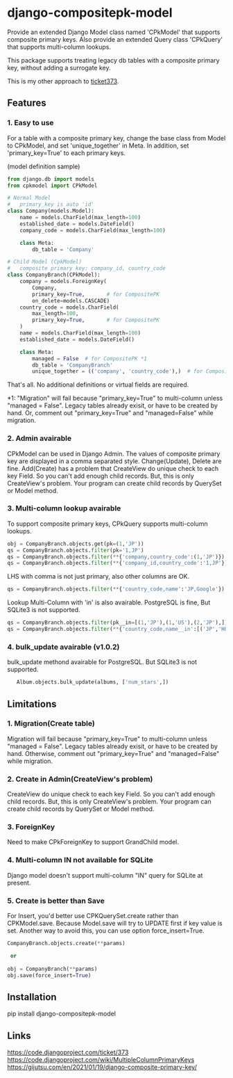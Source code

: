 # django-compositepk-model

Provide an extended Django Model class named 'CPkModel' that supports composite primary keys. Also provide an extended Query class 'CPkQuery' that supports multi-column lookups.

This package supports treating legacy db tables with a composite primary key, without adding a surrogate key.

This is my other approach to [ticket373](https://code.djangoproject.com/ticket/373).

## Features

### 1. Easy to use

For a table with a composite primary key, change the base class from Model to CPkModel, and set 'unique_together' in Meta. In addition, set 'primary_key=True' to each primary keys.

(model definition sample)

```python
from django.db import models
from cpkmodel import CPkModel

# Normal Model
#   primary_key is auto 'id'
class Company(models.Model):
    name = models.CharField(max_length=100)
    established_date = models.DateField()
    company_code = models.CharField(max_length=100)

    class Meta:
        db_table = 'Company'

# Child Model (CpkModel)
#   composite primary key: company_id, country_code
class CompanyBranch(CPkModel):
    company = models.ForeignKey(
        Company,
        primary_key=True,       # for CompositePK
        on_delete=models.CASCADE)
    country_code = models.CharField(
        max_length=100,
        primary_key=True,       # for CompositePK
    )
    name = models.CharField(max_length=100)
    established_date = models.DateField()

    class Meta:
        managed = False  # for CompositePK *1
        db_table = 'CompanyBranch'
        unique_together = (('company', 'country_code'),)  # for CompositePK
```

That's all. No additional definitions or virtual fields are required.

*1: "Migration" will fail because "primary_key=True" to multi-column unless "managed = False". 
    Legacy tables already exisit, or have to be created by hand.
    Or, comment out "primary_key=True" and "managed=False" while migration.
    
### 2. Admin avairable

CPkModel can be used in Django Admin. The values of composite primary key are displayed in a comma separated style. Change(Update), Delete are fine. Add(Create) has a problem that CreateView do unique check to each key Field. So you can't add enough child records. But, this is only CreateView's problem. Your program can create child records by QuerySet or Model method.

### 3. Multi-column lookup avairable

To support composite primary keys, CPkQuery supports multi-column lookups.

```python
obj = CompanyBranch.objects.get(pk=(1,'JP'))
qs = CompanyBranch.objects.filter(pk='1,JP')
qs = CompanyBranch.objects.filter(**{'company,country_code':(1,'JP')})
qs = CompanyBranch.objects.filter(**{'company_id,country_code':'1,JP'})
```

LHS with comma is not just primary, also other columns are OK.

```python
qs = CompanyBranch.objects.filter(**{'country_code,name':'JP,Google'})
```

Lookup Multi-Column with 'in' is also avairable. PostgreSQL is fine, But SQLite3 is not supported.

```python
qs = CompanyBranch.objects.filter(pk__in=[(1,'JP'),(1,'US'),(2,'JP'),])
qs = CompanyBranch.objects.filter(**{'country_code,name__in':[('JP','HONDA'),('CN','SONY'),]})
```

### 4. bulk_update avairable (v1.0.2)

bulk_update methond avairable for PostgreSQL. But SQLite3 is not supported.

```python
   Album.objects.bulk_update(albums, ['num_stars',])
```

## Limitations

### 1. Migration(Create table)
Migration will fail because "primary_key=True" to multi-column unless "managed = False". 
Legacy tables already exisit, or have to be created by hand.
Otherwise, comment out "primary_key=True" and "managed=False" while migration.

### 2. Create in Admin(CreateView's problem)
CreateView do unique check to each key Field. So you can't add enough child records. But, this is only CreateView's problem. Your program can create child records by QuerySet or Model method.

### 3. ForeignKey
Need to make CPkForeignKey to support GrandChild model.

### 4. Multi-column IN not available for SQLite
Django model doesn't support multi-column "IN" query for SQLite at present.

### 5. Create is better than Save
For Insert, you'd better use CPKQuerySet.create rather than CPKModel.save. 
Because Model.save will try to UPDATE first if key value is set. Another way to avoid this, you can use option force_insert=True.

```python
CompanyBranch.objects.create(**params)

 or 
 
obj = CompanyBranch(**params)
obj.save(force_insert=True)
```

## Installation

pip install django-compositepk-model

## Links

https://code.djangoproject.com/ticket/373  
https://code.djangoproject.com/wiki/MultipleColumnPrimaryKeys  
https://gijutsu.com/en/2021/01/19/django-composite-primary-key/  
